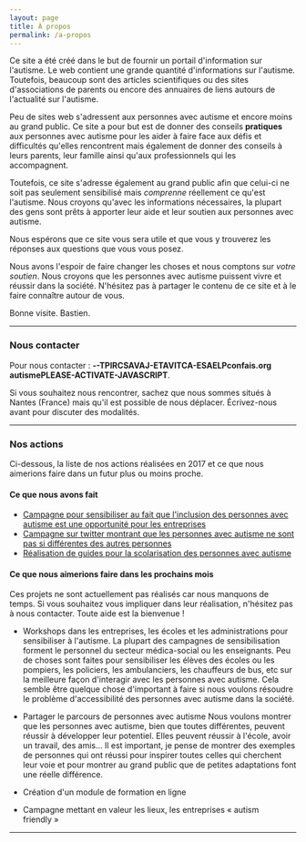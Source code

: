 ```yaml
---
layout: page
title: À propos
permalink: /a-propos
---
```


Ce site a été créé dans le but de fournir un portail d'information sur l'autisme.
Le web contient une grande quantité d'informations sur l'autisme.
Toutefois, beaucoup sont des articles scientifiques ou des sites d'associations de parents ou encore
des annuaires de liens autours de l'actualité sur l'autisme.

Peu de sites web s'adressent aux personnes avec autisme et encore moins au grand public.
Ce site a pour but est de donner des conseils **pratiques** aux personnes avec autisme pour les aider à faire face aux défis
et difficultés qu'elles rencontrent
mais également de donner des conseils à leurs parents, leur famille ainsi qu'aux professionnels qui les accompagnent.

Toutefois, ce site s'adresse également au grand public afin que celui-ci ne soit pas seulement sensibilisé mais *comprenne* réellement ce qu'est l'autisme.
Nous croyons qu'avec les informations nécessaires, la plupart des gens sont prêts à apporter leur aide et leur soutien aux personnes avec autisme.

Nous espérons que ce site vous sera utile et que vous y trouverez les réponses aux questions que vous vous posez.

Nous avons l'espoir de faire changer les choses et nous comptons sur *votre soutien*.
Nous croyons que les personnes avec autisme puissent vivre et réussir dans la société.
N'hésitez pas à partager le contenu de ce site et à le faire connaître autour de vous.


Bonne visite. Bastien.

---

### Nous contacter

Pour nous contacter&nbsp;: <strong><span class="contact"><span id="contact">PLEASE-ACTIVATE-JAVASCRIPT--TPIRCSAVAJ-ETAVITCA-ESAELP</span></span></strong>.

<script type="text/javascript">window.document.getElementById('contact').innerHTML = '@';</script>
<style type="text/css">
.contact {
	unicode-bidi: bidi-override;
	direction: rtl;
}

#contact:before { content: "gro.siafnoc"; }
#contact:after { content: "emsitua"; }
</style>

Si vous souhaitez nous rencontrer, sachez que nous sommes situés à Nantes (France) mais qu'il est possible de nous déplacer. Écrivez-nous avant pour discuter des modalités.

---

### Nos actions

Ci-dessous, la liste de nos actions réalisées en 2017 et ce que nous aimerions faire dans un futur plus ou moins proche.

#### Ce que nous avons fait

  - [Campagne pour sensibiliser au fait que l'inclusion des personnes avec autisme est une opportunité pour les entreprises](https://autisme.github.io/construire-une-societe-inclusive/)
  - [Campagne sur twitter montrant que les personnes avec autisme ne sont pas si différentes des autres personnes](https://twitter.com/BastienBConfais/media)
  - [Réalisation de guides pour la scolarisation des personnes avec autisme](https://autisme.github.io/guides-inclusion-scolaire)

#### Ce que nous aimerions faire dans les prochains mois

Ces projets ne sont actuellement pas réalisés car nous manquons de temps.
Si vous souhaitez vous impliquer dans leur réalisation, n'hésitez pas à nous contacter. Toute aide est la bienvenue&nbsp;!

  - Workshops dans les entreprises, les écoles et les administrations pour sensibiliser à l'autisme.
La plupart des campagnes de sensibilisation forment le personnel du secteur médica-social ou les enseignants. Peu de choses sont faites pour sensibiliser les élèves des écoles ou les pompiers, les policiers, les ambulanciers, les chauffeurs de bus, etc
sur la meilleure façon d'interagir avec les personnes avec autisme. Cela semble être quelque chose d'important à faire si nous voulons résoudre le problème d'accessibilité des personnes avec autisme dans la société.

  - Partager le parcours de personnes avec autisme
Nous voulons montrer que les personnes avec autisme, bien que toutes différentes, peuvent réussir à développer leur potentiel. Elles peuvent réussir à l'école, avoir un travail, des amis…
Il est important, je pense de montrer des exemples de personnes qui ont réussi pour inspirer toutes celles qui cherchent leur voie et pour montrer au grand public que de petites adaptations font une réelle différence.

  - Création d'un module de formation en ligne

  - Campagne mettant en valeur les lieux, les entreprises «&nbsp;autism friendly&nbsp;»


---
